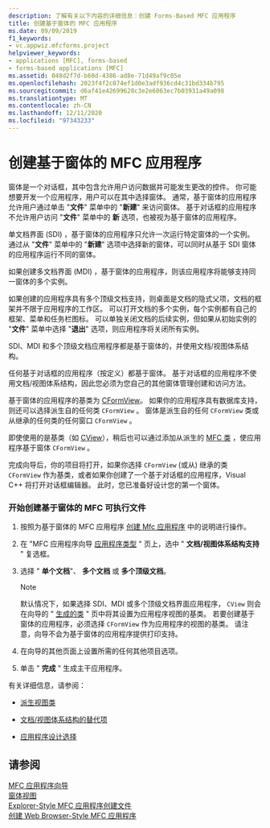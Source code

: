 ```yaml
---
description: 了解有关以下内容的详细信息：创建 Forms-Based MFC 应用程序
title: 创建基于窗体的 MFC 应用程序
ms.date: 09/09/2019
f1_keywords:
- vc.appwiz.mfcforms.project
helpviewer_keywords:
- applications [MFC], forms-based
- forms-based applications [MFC]
ms.assetid: 048d2f7d-b60d-4386-ad8e-71d49af9c05e
ms.openlocfilehash: 2023f4f2c074ef1d0e3adf936cd4c31bd334b795
ms.sourcegitcommit: d6af41e42699628c3e2e6063ec7b03931a49a098
ms.translationtype: MT
ms.contentlocale: zh-CN
ms.lasthandoff: 12/11/2020
ms.locfileid: "97343233"
---
```

# <a name="creating-a-forms-based-mfc-application"></a>创建基于窗体的 MFC 应用程序

窗体是一个对话框，其中包含允许用户访问数据并可能发生更改的控件。 你可能想要开发一个应用程序，用户可以在其中选择窗体。 通常，基于窗体的应用程序允许用户通过单击 "**文件**" 菜单中的 "**新建**" 来访问窗体。 基于对话框的应用程序不允许用户访问 "**文件**" 菜单中的 **新** 选项，也被视为基于窗体的应用程序。

单文档界面 (SDI) ，基于窗体的应用程序只允许一次运行特定窗体的一个实例。 通过从 "**文件**" 菜单中的 "**新建**" 选项中选择新的窗体，可以同时从基于 SDI 窗体的应用程序运行不同的窗体。

如果创建多文档界面 (MDI) ，基于窗体的应用程序，则该应用程序将能够支持同一窗体的多个实例。

如果创建的应用程序具有多个顶级文档支持，则桌面是文档的隐式父项，文档的框架并不限于应用程序的工作区。 可以打开文档的多个实例，每个实例都有自己的框架、菜单和任务栏图标。 可以单独关闭文档的后续实例，但如果从初始实例的 "**文件**" 菜单中选择 "**退出**" 选项，则应用程序将关闭所有实例。

SDI、MDI 和多个顶级文档应用程序都是基于窗体的，并使用文档/视图体系结构。

任何基于对话框的应用程序（按定义）都基于窗体。 基于对话框的应用程序不使用文档/视图体系结构，因此您必须为您自己的其他窗体管理创建和访问方法。

基于窗体的应用程序的基类为 [CFormView](cformview-class.md)。 如果你的应用程序具有数据库支持，则还可以选择派生自的任何类 `CFormView` 。 窗体是派生自的任何 `CFormView` 类或从继承的任何类的任何窗口 `CFormView` 。

即使使用的是基类（如 [CView](cview-class.md)），稍后也可以通过添加从派生的 [MFC 类](adding-an-mfc-class.md) ，使应用程序基于窗体 `CFormView` 。

完成向导后，你的项目将打开，如果你选择 `CFormView` (或从) 继承的类 `CFormView` 作为基类，或者如果你创建了一个基于对话框的应用程序，Visual C++ 将打开对话框编辑器。 此时，您已准备好设计您的第一个窗体。

### <a name="to-begin-creating-a-forms-based-mfc-executable"></a>开始创建基于窗体的 MFC 可执行文件

1. 按照为基于窗体的 MFC 应用程序 [创建 Mfc 应用程序](creating-an-mfc-application.md) 中的说明进行操作。

1. 在 "MFC 应用程序向导 [应用程序类型](application-type-mfc-application-wizard.md) " 页上，选中 " **文档/视图体系结构支持** " 复选框。

1. 选择 " **单个文档**"、 **多个文档** 或 **多个顶级文档**。

    > [!NOTE]
    >  默认情况下，如果选择 SDI、MDI 或多个顶级文档界面应用程序， `CView` 则会在向导的 " [生成的类](generated-classes-mfc-application-wizard.md) " 页中将其设置为应用程序视图的基类。 若要创建基于窗体的应用程序，必须选择 `CFormView` 作为应用程序的视图的基类。 请注意，向导不会为基于窗体的应用程序提供打印支持。

1. 在向导的其他页面上设置所需的任何其他项目选项。

1. 单击 " **完成** " 生成主干应用程序。

有关详细信息，请参阅：

- [派生视图类](../derived-view-classes-available-in-mfc.md)

- [文档/视图体系结构的替代项](../alternatives-to-the-document-view-architecture.md)

- [应用程序设计选择](../application-design-choices.md)

## <a name="see-also"></a>请参阅

[MFC 应用程序向导](mfc-application-wizard.md)<br/>
[窗体视图](../form-views-mfc.md)<br/>
[Explorer-Style MFC 应用程序创建文件](creating-a-file-explorer-style-mfc-application.md)<br/>
[创建 Web Browser-Style MFC 应用程序](creating-a-web-browser-style-mfc-application.md)
